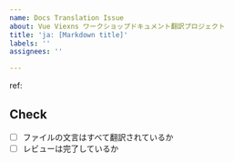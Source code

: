 ```yaml
---
name: Docs Translation Issue
about: Vue Viexns ワークショップドキュメント翻訳プロジェクト
title: 'ja: [Markdown title]'
labels: ''
assignees: ''

---
```


ref: 

## Check

- [ ] ファイルの文言はすべて翻訳されているか
- [ ] レビューは完了しているか

